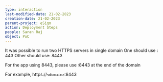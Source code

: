 ```yaml
---
type: interaction
last-modified-date: 21-02-2023
creation-date: 21-02-2023
parent-project: eSign
action: Deployment Steps
people: Saran Raj
object: PoC
---
```


It was possible to run two HTTPS servers in single domain
One should use : 443
Other should use: 8443

For the app using 8443, please use :8443 at the end of the domain

For example, https://`<domain>`:8443


